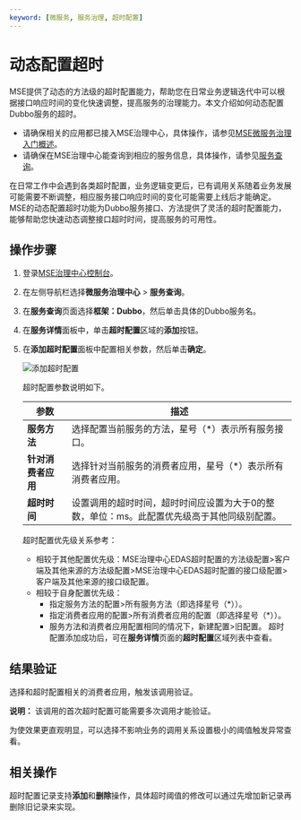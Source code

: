 ```yaml
---
keyword: [微服务, 服务治理, 超时配置]
---
```


# 动态配置超时

MSE提供了动态的方法级的超时配置能力，帮助您在日常业务逻辑迭代中可以根据接口响应时间的变化快速调整，提高服务的治理能力。本文介绍如何动态配置Dubbo服务的超时。

-   请确保相关的应用都已接入MSE治理中心，具体操作，请参见[MSE微服务治理入门概述]()。
-   请确保在MSE治理中心能查询到相应的服务信息，具体操作，请参见[服务查询]()。

在日常工作中会遇到各类超时配置，业务逻辑变更后，已有调用关系随着业务发展可能需要不断调整，相应服务接口响应时间的变化可能需要上线后才能确定。MSE的动态配置超时功能为Dubbo服务接口、方法提供了灵活的超时配置能力，能够帮助您快速动态调整接口超时时间，提高服务的可用性。

## 操作步骤

1.  登录[MSE治理中心控制台](https://mse.console.aliyun.com/?spm=a2c4g.11186623.2.13.f90a6a60WiEx0N#/msc/home)。

2.  在左侧导航栏选择**微服务治理中心** \> **服务查询**。

3.  在**服务查询**页面选择**框架：Dubbo**，然后单击具体的Dubbo服务名。

4.  在**服务详情**面板中，单击**超时配置**区域的**添加**按钮。

5.  在**添加超时配置**面板中配置相关参数，然后单击**确定**。

    ![添加超时配置](https://static-aliyun-doc.oss-accelerate.aliyuncs.com/assets/img/zh-CN/0093575061/p183805.png)

    超时配置参数说明如下。

    |参数|描述|
    |--|--|
    |**服务方法**|选择配置当前服务的方法，星号（\*）表示所有服务接口。|
    |**针对消费者应用**|选择针对当前服务的消费者应用，星号（\*）表示所有消费者应用。|
    |**超时时间**|设置调用的超时时间，超时时间应设置为大于0的整数，单位：ms。此配置优先级高于其他同级别配置。|

    超时配置优先级关系参考：

    -   相较于其他配置优先级：MSE治理中心EDAS超时配置的方法级配置\>客户端及其他来源的方法级配置\>MSE治理中心EDAS超时配置的接口级配置\>客户端及其他来源的接口级配置。
    -   相较于自身配置优先级：
        -   指定服务方法的配置\>所有服务方法（即选择星号（\*））。
        -   指定消费者应用的配置\>所有消费者应用的配置（即选择星号（\*））。
        -   服务方法和消费者应用配置相同的情况下，新建配置\>旧配置。
    超时配置添加成功后，可在**服务详情**页面的**超时配置**区域列表中查看。


## 结果验证

选择和超时配置相关的消费者应用，触发该调用验证。

**说明：** 该调用的首次超时配置可能需要多次调用才能验证。

为使效果更直观明显，可以选择不影响业务的调用关系设置极小的阈值触发异常查看。

## 相关操作

超时配置记录支持**添加**和**删除**操作，具体超时阈值的修改可以通过先增加新记录再删除旧记录来实现。

